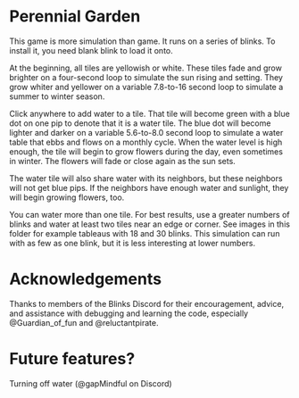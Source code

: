 # Perennial Garden

This game is more simulation than game. It runs on a series of blinks. To install it, you need blank blink to load it onto.

At the beginning, all tiles are yellowish or white. These tiles fade and grow brighter on a four-second loop to simulate the sun rising and setting. They grow whiter and yellower on a variable 7.8-to-16 second loop to simulate a summer to winter season. 

Click anywhere to add water to a tile. That tile will become green with a blue dot on one pip to denote that it is a water tile. The blue dot will become lighter and darker on a variable 5.6-to-8.0 second loop to simulate a water table that ebbs and flows on a monthly cycle. When the water level is high enough, the tile will begin to grow flowers during the day, even sometimes in winter. The flowers will fade or close again as the sun sets. 

The water tile will also share water with its neighbors, but these neighbors will not get blue pips. If the neighbors have enough water and sunlight, they will begin growing flowers, too. 

You can water more than one tile. For best results, use a greater numbers of blinks and water at least two tiles near an edge or corner. See images in this folder for example tableaus with 18 and 30 blinks. This simulation can run with as few as one blink, but it is less interesting at lower numbers.

# Acknowledgements

Thanks to members of the Blinks Discord for their encouragement, advice, and assistance with debugging and learning the code, especially @Guardian_of_fun and @reluctantpirate.

# Future features?

Turning off water (@gapMindful on Discord)

